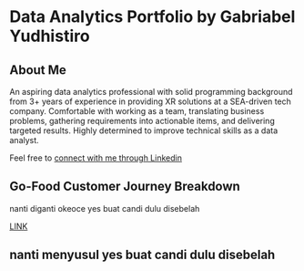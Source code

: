# Data Analytics Portfolio by Gabriabel Yudhistiro

## About Me

An aspiring data analytics professional with solid programming background from 3+ years of experience in providing XR solutions at a SEA-driven tech company. Comfortable with working as a team, translating business problems, gathering requirements into actionable items, and delivering targeted results. Highly determined to improve technical skills as a data analyst.

Feel free to [connect with me through Linkedin](https://www.linkedin.com/in/gabriabel/)

## Go-Food Customer Journey Breakdown

nanti diganti okeoce yes buat candi dulu disebelah

[LINK](https://docs.google.com/spreadsheets/d/1LclnqPpKFmpFmSvmfoX2MFkEW2NGK3rYKhx60g_NDPc/edit?usp=share_link)

## nanti menyusul yes buat candi dulu disebelah
